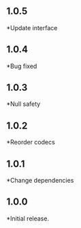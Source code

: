 ## 1.0.5

\*Update interface

## 1.0.4

\*Bug fixed

## 1.0.3

\*Null safety

## 1.0.2

\*Reorder codecs

## 1.0.1

\*Change dependencies

## 1.0.0

\*Initial release.
